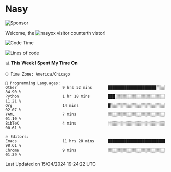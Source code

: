 # Nasy

<!--
<p align="center">
<img height="200" src="https://github-readme-stats.vercel.app/api?username=nasyxx&count_private=true&show_icons=true&theme=dracula&include_all_commits=true"/>
<img height="200" src="https://github-readme-stats.vercel.app/api/top-langs/?username=nasyxx&theme=dracula&hide=html,jupyter+notebook&count_private=true&show_icons=true"/>
</p>

  
----------------
-->

![Sponsor](https://img.shields.io/static/v1.svg?label=Sponsor&message=%E2%9D%A4&logo=GitHub&style=flat&color=pink)
 
Welcome, the ![nasyxx visitor counter](https://count.getloli.com/get/@nasyxx?theme=rule34)th vistor!
 
<!--START_SECTION:waka-->
![Code Time](http://img.shields.io/badge/Code%20Time-4%2C388%20hrs%2015%20mins-blue)

![Lines of code](https://img.shields.io/badge/From%20Hello%20World%20I%27ve%20Written-6.3%20million%20lines%20of%20code-blue)

📊 **This Week I Spent My Time On** 

```text
🕑︎ Time Zone: America/Chicago

💬 Programming Languages: 
Other                    9 hrs 52 mins       █████████████████████░░░░   84.90 % 
Python                   1 hr 18 mins        ███░░░░░░░░░░░░░░░░░░░░░░   11.21 % 
Org                      14 mins             █░░░░░░░░░░░░░░░░░░░░░░░░   02.07 % 
YAML                     7 mins              ░░░░░░░░░░░░░░░░░░░░░░░░░   01.10 % 
BibTeX                   4 mins              ░░░░░░░░░░░░░░░░░░░░░░░░░   00.61 % 

🔥 Editors: 
Emacs                    11 hrs 28 mins      █████████████████████████   98.61 % 
Chrome                   9 mins              ░░░░░░░░░░░░░░░░░░░░░░░░░   01.39 % 
```


 Last Updated on 15/04/2024 19:24:22 UTC
<!--END_SECTION:waka-->

<!-- ![visitors](https://visitor-badge.laobi.icu/badge?page_id=nasyxx.nasyxx) -->
